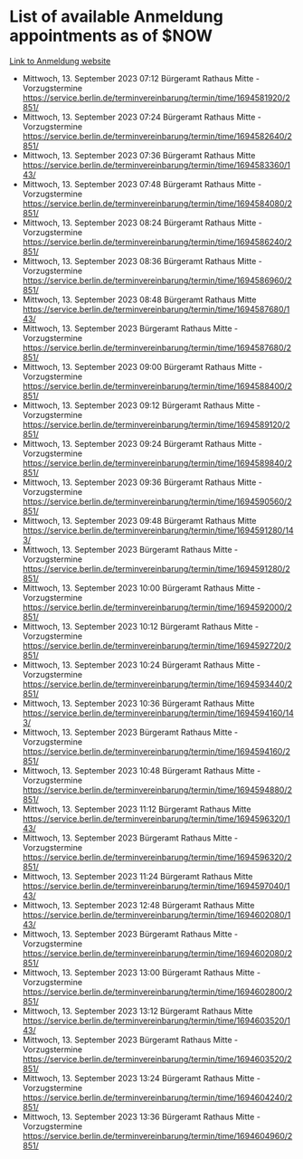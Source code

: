 # List of available Anmeldung appointments as of $NOW
[Link to Anmeldung website](https://service.berlin.de/terminvereinbarung/termin/tag.php?termin=1&anliegen[]=120686&dienstleisterlist=122210,122217,327316,122219,327312,122227,327314,122231,327346,122243,327348,122254,122252,329742,122260,329745,122262,329748,122271,327278,122273,327274,122277,327276,330436,122280,327294,122282,327290,122284,327292,122291,327270,122285,327266,122286,327264,122296,327268,150230,329760,122297,327286,122294,327284,122312,329763,122314,329775,122304,327330,122311,327334,122309,327332,317869,122281,327352,122279,329772,122283,122276,327324,122274,327326,122267,329766,122246,327318,122251,327320,122257,327322,122208,327298,122226,327300&herkunft=http%3A%2F%2Fservice.berlin.de%2Fdienstleistung%2F120686%2F)
- Mittwoch, 13. September 2023 07:12 Bürgeramt Rathaus Mitte - Vorzugstermine https://service.berlin.de/terminvereinbarung/termin/time/1694581920/2851/
- Mittwoch, 13. September 2023 07:24 Bürgeramt Rathaus Mitte - Vorzugstermine https://service.berlin.de/terminvereinbarung/termin/time/1694582640/2851/
- Mittwoch, 13. September 2023 07:36 Bürgeramt Rathaus Mitte https://service.berlin.de/terminvereinbarung/termin/time/1694583360/143/
- Mittwoch, 13. September 2023 07:48 Bürgeramt Rathaus Mitte - Vorzugstermine https://service.berlin.de/terminvereinbarung/termin/time/1694584080/2851/
- Mittwoch, 13. September 2023 08:24 Bürgeramt Rathaus Mitte - Vorzugstermine https://service.berlin.de/terminvereinbarung/termin/time/1694586240/2851/
- Mittwoch, 13. September 2023 08:36 Bürgeramt Rathaus Mitte - Vorzugstermine https://service.berlin.de/terminvereinbarung/termin/time/1694586960/2851/
- Mittwoch, 13. September 2023 08:48 Bürgeramt Rathaus Mitte https://service.berlin.de/terminvereinbarung/termin/time/1694587680/143/
- Mittwoch, 13. September 2023  Bürgeramt Rathaus Mitte - Vorzugstermine https://service.berlin.de/terminvereinbarung/termin/time/1694587680/2851/
- Mittwoch, 13. September 2023 09:00 Bürgeramt Rathaus Mitte - Vorzugstermine https://service.berlin.de/terminvereinbarung/termin/time/1694588400/2851/
- Mittwoch, 13. September 2023 09:12 Bürgeramt Rathaus Mitte - Vorzugstermine https://service.berlin.de/terminvereinbarung/termin/time/1694589120/2851/
- Mittwoch, 13. September 2023 09:24 Bürgeramt Rathaus Mitte - Vorzugstermine https://service.berlin.de/terminvereinbarung/termin/time/1694589840/2851/
- Mittwoch, 13. September 2023 09:36 Bürgeramt Rathaus Mitte - Vorzugstermine https://service.berlin.de/terminvereinbarung/termin/time/1694590560/2851/
- Mittwoch, 13. September 2023 09:48 Bürgeramt Rathaus Mitte https://service.berlin.de/terminvereinbarung/termin/time/1694591280/143/
- Mittwoch, 13. September 2023  Bürgeramt Rathaus Mitte - Vorzugstermine https://service.berlin.de/terminvereinbarung/termin/time/1694591280/2851/
- Mittwoch, 13. September 2023 10:00 Bürgeramt Rathaus Mitte - Vorzugstermine https://service.berlin.de/terminvereinbarung/termin/time/1694592000/2851/
- Mittwoch, 13. September 2023 10:12 Bürgeramt Rathaus Mitte - Vorzugstermine https://service.berlin.de/terminvereinbarung/termin/time/1694592720/2851/
- Mittwoch, 13. September 2023 10:24 Bürgeramt Rathaus Mitte - Vorzugstermine https://service.berlin.de/terminvereinbarung/termin/time/1694593440/2851/
- Mittwoch, 13. September 2023 10:36 Bürgeramt Rathaus Mitte https://service.berlin.de/terminvereinbarung/termin/time/1694594160/143/
- Mittwoch, 13. September 2023  Bürgeramt Rathaus Mitte - Vorzugstermine https://service.berlin.de/terminvereinbarung/termin/time/1694594160/2851/
- Mittwoch, 13. September 2023 10:48 Bürgeramt Rathaus Mitte - Vorzugstermine https://service.berlin.de/terminvereinbarung/termin/time/1694594880/2851/
- Mittwoch, 13. September 2023 11:12 Bürgeramt Rathaus Mitte https://service.berlin.de/terminvereinbarung/termin/time/1694596320/143/
- Mittwoch, 13. September 2023  Bürgeramt Rathaus Mitte - Vorzugstermine https://service.berlin.de/terminvereinbarung/termin/time/1694596320/2851/
- Mittwoch, 13. September 2023 11:24 Bürgeramt Rathaus Mitte https://service.berlin.de/terminvereinbarung/termin/time/1694597040/143/
- Mittwoch, 13. September 2023 12:48 Bürgeramt Rathaus Mitte https://service.berlin.de/terminvereinbarung/termin/time/1694602080/143/
- Mittwoch, 13. September 2023  Bürgeramt Rathaus Mitte - Vorzugstermine https://service.berlin.de/terminvereinbarung/termin/time/1694602080/2851/
- Mittwoch, 13. September 2023 13:00 Bürgeramt Rathaus Mitte - Vorzugstermine https://service.berlin.de/terminvereinbarung/termin/time/1694602800/2851/
- Mittwoch, 13. September 2023 13:12 Bürgeramt Rathaus Mitte https://service.berlin.de/terminvereinbarung/termin/time/1694603520/143/
- Mittwoch, 13. September 2023  Bürgeramt Rathaus Mitte - Vorzugstermine https://service.berlin.de/terminvereinbarung/termin/time/1694603520/2851/
- Mittwoch, 13. September 2023 13:24 Bürgeramt Rathaus Mitte - Vorzugstermine https://service.berlin.de/terminvereinbarung/termin/time/1694604240/2851/
- Mittwoch, 13. September 2023 13:36 Bürgeramt Rathaus Mitte - Vorzugstermine https://service.berlin.de/terminvereinbarung/termin/time/1694604960/2851/
